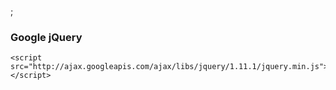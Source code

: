;

### Google jQuery

    <script src="http://ajax.googleapis.com/ajax/libs/jquery/1.11.1/jquery.min.js"></script>
